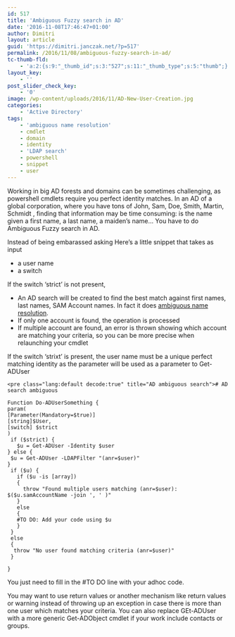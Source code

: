 ```yaml
---
id: 517
title: 'Ambiguous Fuzzy search in AD'
date: '2016-11-08T17:46:47+01:00'
author: Dimitri
layout: article
guid: 'https://dimitri.janczak.net/?p=517'
permalink: /2016/11/08/ambiguous-fuzzy-search-in-ad/
tc-thumb-fld:
    - 'a:2:{s:9:"_thumb_id";s:3:"527";s:11:"_thumb_type";s:5:"thumb";}'
layout_key:
    - ''
post_slider_check_key:
    - '0'
image: /wp-content/uploads/2016/11/AD-New-User-Creation.jpg
categories:
    - 'Active Directory'
tags:
    - 'ambiguous name resolution'
    - cmdlet
    - domain
    - identity
    - 'LDAP search'
    - powershell
    - snippet
    - user
---
```


Working in big AD forests and domains can be sometimes challenging, as powershell cmdlets require you perfect identity matches. In an AD of a global corporation, where you have tons of John, Sam, Doe, Smith, Martin, Schmidt , finding that information may be time consuming: is the name given a first name, a last name, a maiden’s name… You have to do Ambiguous Fuzzy search in AD.

Instead of being embarassed asking Here’s a little snippet that takes as input

- a user name
- a switch

If the switch ‘strict’ is not present,

- An AD search will be created to find the best match against first names, last names, SAM Account names. In fact it does [ambiguous name resolution](http://social.technet.microsoft.com/wiki/contents/articles/22653.active-directory-ambiguous-name-resolution.aspx).
- If only one account is found, the operation is processed
- If multiple account are found, an error is thrown showing which account are matching your criteria, so you can be more precise when relaunching your cmdlet

If the switch ‘strixt’ is present, the user name must be a unique perfect matching identity as the parameter will be used as a parameter to Get-ADUser

```
<pre class="lang:default decode:true" title="AD ambiguous search"># AD search ambiguous

Function Do-ADUserSomething {
param(
[Parameter(Mandatory=$true)]
[string]$User,
[switch] $strict
)
 if ($strict) {
   $u = Get-ADUser -Identity $user
} else {
 $u = Get-ADUser -LDAPFilter "(anr=$user)"
}
 if ($u) {
   if ($u -is [array]) 
   {
     throw "Found multiple users matching (anr=$user): $($u.samAccountName -join ', ' )"
   }
   else
   {
   #TO DO: Add your code using $u 
   }
 }
 else 
 {
  throw "No user found matching criteria (anr=$user)"
 }

}
```

You just need to fill in the #TO DO line with your adhoc code.

You may want to use return values or another mechanism like return values or warning instead of throwing up an exception in case there is more than one user which matches your criteria. You can also replace GEt-ADUser with a more generic Get-ADObject cmdlet if your work include contacts or groups.